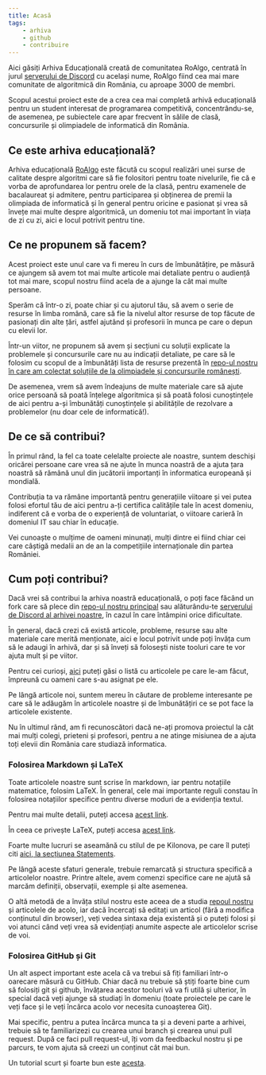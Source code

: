 ```yaml
---
title: Acasă
tags:
    - arhiva
    - github
    - contribuire
---
```


Aici găsiți Arhiva Educațională creată de comunitatea RoAlgo, centrată în jurul [serverului de Discord](https://discord.gg/roalgo) cu același nume, RoAlgo fiind cea mai mare comunitate de algoritmică din România, cu aproape $3000$ de membri.

Scopul acestui proiect este de a crea cea mai completă arhivă educațională pentru un student interesat de programarea competitivă, concentrându-se, de asemenea, pe subiectele care apar frecvent în sălile de clasă, concursurile și olimpiadele de informatică din România.

## Ce este arhiva educațională?

Arhiva educațională [RoAlgo](https://discord.gg/roalgo) este făcută cu scopul realizări unei surse de calitate despre algoritmi care să fie folositori pentru toate nivelurile, fie că e vorba de aprofundarea lor pentru orele de la clasă, pentru examenele de bacalaureat și admitere, pentru participarea și obținerea de premii la olimpiada de informatică și în general pentru oricine e pasionat și vrea să învețe mai multe despre algoritmică, un domeniu tot mai important în viața de zi cu zi, aici e locul potrivit pentru tine.

## Ce ne propunem să facem?

Acest proiect este unul care va fi mereu în curs de îmbunătățire, pe măsură ce ajungem să avem tot mai multe articole mai detaliate pentru o audiență tot mai mare, scopul nostru fiind acela de a ajunge la cât mai multe persoane.

Sperăm că într-o zi, poate chiar și cu ajutorul tău, să avem o serie de resurse în limba română, care să fie la nivelul altor resurse de top făcute de pasionați din alte țări, astfel ajutând și profesorii în munca pe care o depun cu elevii lor.

Într-un viitor, ne propunem să avem și secțiuni cu soluții explicate la problemele și concursurile care nu au indicații detaliate, pe care să le folosim cu scopul de a îmbunătăți lista de resurse prezentă în [repo-ul nostru în care am colectat soluțiile de la olimpiadele și concursurile românești](https://github.com/roalgo-discord/Romanian-Olympiad-Solutions).

De asemenea, vrem să avem îndeajuns de multe materiale care să ajute orice persoană să poată înțelege algoritmica și să poată folosi cunoștințele de aici pentru a-și îmbunătăți cunoștințele și abilitățile de rezolvare a problemelor (nu doar cele de informatică!).

## De ce să contribui?

În primul rând, la fel ca toate celelalte proiecte ale noastre, suntem deschiși oricărei persoane care vrea să ne ajute în munca noastră de a ajuta țara noastră să rămână unul din jucătorii importanți în informatica europeană și mondială.

Contribuția ta va rămâne importantă pentru generațiile viitoare și vei putea folosi efortul tău de aici pentru a-ți certifica calitățile tale în acest domeniu, indiferent că e vorba de o experiență de voluntariat, o viitoare carieră în domeniul IT sau chiar în educație.

Vei cunoaște o mulțime de oameni minunați, mulți dintre ei fiind chiar cei care câștigă medalii an de an la competițiile internaționale din partea României.

## Cum poți contribui?

Dacă vrei să contribui la arhiva noastră educațională, o poți face făcând un fork care să plece din [repo-ul nostru principal](https://github.com/roalgo-discord/arhiva-educationala) sau alăturându-te [serverului de Discord al arhivei noastre](https://discord.gg/bws4gWvcTQ), în cazul în care întâmpini orice dificultate.

În general, dacă crezi că există articole, probleme, resurse sau alte materiale care merită menționate, aici e locul potrivit unde poți învăța cum să le adaugi în arhivă, dar și să înveți să folosești niste tooluri care te vor ajuta mult și pe viitor.

Pentru cei curioși, [aici](https://docs.google.com/spreadsheets/d/1wi3YnuU67C-ljbzWh9yoz-H4igwsV4ThSsqwdF8TVyo/edit?gid=1069092145#gid=1069092145) puteți găsi o listă cu articolele pe care le-am făcut, împreună cu oameni care s-au asignat pe ele.

Pe lângă articole noi, suntem mereu în căutare de probleme interesante pe care să le adăugăm în articolele noastre și de îmbunătățiri ce se pot face la articolele existente. 

Nu în ultimul rând, am fi recunoscători dacă ne-ați promova proiectul la cât mai mulți colegi, prieteni și profesori, pentru a ne atinge misiunea de a ajuta toți elevii din România care studiază informatica. 

### Folosirea Markdown și LaTeX

Toate articolele noastre sunt scrise în markdown, iar pentru notațiile matematice, folosim LaTeX. În general, cele mai importante reguli constau în folosirea notațiilor specifice pentru diverse moduri de a evidenția textul.

Pentru mai multe detalii, puteți accesa [acest link](https://www.markdowntutorial.com/).

În ceea ce privește LaTeX, puteți accesa [acest link](https://www.overleaf.com/learn/latex/Mathematical_expressions).

Foarte multe lucruri se aseamănă cu stilul de pe Kilonova, pe care îl puteți citi [aici, la secțiunea Statements](https://kilonova.ro/posts/problem-guide).

Pe lângă aceste sfaturi generale, trebuie remarcată și structura specifică a articolelor noastre. Printre altele, avem comenzi specifice care ne ajută să marcăm definiții, observații, exemple și alte asemenea.  

O altă metodă de a învăța stilul nostru este aceea de a studia [repoul nostru](https://github.com/roalgo-discord/arhiva-educationala/tree/main/docs) și articolele de acolo, iar dacă încercați să editați un articol (fără a modifica conținutul din browser), veți vedea sintaxa deja existentă și o puteți folosi și voi atunci când veți vrea să evidențiați anumite aspecte ale articolelor scrise de voi. 

### Folosirea GitHub și Git

Un alt aspect important este acela că va trebui să fiți familiari într-o oarecare măsură cu GitHub. Chiar dacă nu trebuie să știți foarte bine cum să folosiți git și github, învățarea acestor tooluri vă va fi utilă și ulterior, în special dacă veți ajunge să studiați în domeniu (toate proiectele pe care le veți face și le veți încărca acolo vor necesita cunoașterea Git).

Mai specific, pentru a putea încărca munca ta și a deveni parte a arhivei, trebuie să te familiarizezi cu crearea unui branch și crearea unui pull request. După ce faci pull request-ul, îți vom da feedbackul nostru și pe parcurs, te vom ajuta să creezi un conținut cât mai bun.

Un tutorial scurt și foarte bun este [acesta](https://www.youtube.com/watch?app=desktop&v=rgbCcBNZcdQ).